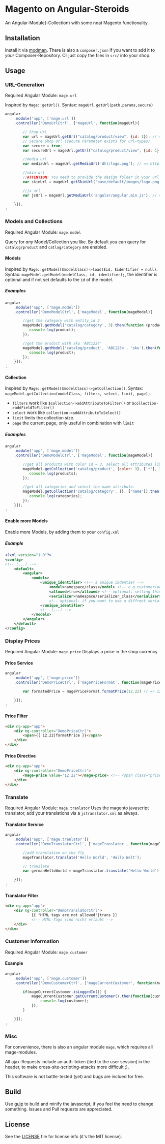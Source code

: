 # Magento on Angular-Steroids
An Angular-Module(-Collection) with some neat Magento functionality.

## Installation
Install it via [modman](https://github.com/colinmollenhour/modman). There is also a ``composer.json`` if you want to add it to *your* Composer-Repository. Or just copy the files in ``src/`` into your shop.

## Usage

### URL-Generation
Required Angular Module: ``mage.url``

Inspired by ``Mage::getUrl()``.
Syntax: ``mageUrl.getUrl(path,params,secure)``

```javascript
angular
    .module('app', ['mage.url'])
    .controller('DemoUrlCtrl', ['mageUrl', function(mageUrl){

        // Shop Url
        var url = mageUrl.getUrl("catalog/product/view", {id: 1}); // => http://magento.dev/catalog/product/view?id=1
        // Secure Shop Url (secure Parameter exists for url-types)
        var secure = true;
        var secureUrl = mageUrl.getUrl("catalog/product/view", {id: 1}, secure); // => https://magento.dev/catalog/product/view?id=1

        //media url
        var mediaUrl = mageUrl.getMediaUrl('dhl/logo.png'); // => http://magento.dev/media/dhl/logo.png

        //skin url
        //ATTENTION: You need to provide the design folder in your url (e.g base/default)
        var skinUrl = mageUrl.getSkinUrl('base/default/images/logo.png'); // => http://magento.dev/skin/base/default/images/logo.png

        //js url
        var jsUrl = mageUrl.getMediaUrl('angular/angular.min.js'); // => http://magento.dev/js/angular/angular.min.js

    }]);
;
```

### Models and Collections
Required Angular Module: ``mage.model``

Query for *any* Model/Collection you like. By default you can query for ``catalog/product`` and ``catlog/category`` are enabled.

#### Models
Inspired by ``Mage::getModel($modelClass)->load($id, $identifier = null)``.
Syntax: ``mageModel.getModel(modelClass, id, identifier);``, the identifier is optional and if not set defaults to the ``id`` of the model.

##### Examples

```javascript
angular
    .module('app', ['mage.model'])
    .controller('DemoModelCtrl', ['mageModel', function(mageModel){

        //get the category with entity_id 3
        mageModel.getModel('catalog/category', 3).then(function (product) {
           console.log(product);
        });

        //get the product with sku 'ABC1234'
        mageModel.getModel('catalog/product', 'ABC1234', 'sku').then(function (product) {
           console.log(product);
        });
    }]);
;
```


#### Collection

Inspired by ``Mage::getModel($modelClass)->getCollection()``.
Syntax: ``mageModel.getCollection(modelClass, filters, select, limit, page);``.

* ``filters`` work like ``$collection->addAttributeToFilter()`` or ``$collection->addFieldToFilter()``
* ``select`` work like ``collection->addAttributeToSelect()``
* ``limit`` limits the collection size.
* ``page`` the current page, only useful in combination with ``limit``


##### Examples

```javascript
angular
    .module('app', ['mage.model'])
    .controller('DemoModelCtrl', ['mageModel', function(mageModel){

        //get all products with color id = 3, select all attributes limit to 30 Result and get the first result page.
        mageModel.getCollection('catalog/product', {color: 3}, ['*'], 30, 1).then(function (products) {
           console.log(products);
        });

        //get all categories and select the name attribute.
        mageModel.getCollection('catalog/category', {}, ['name']).then(function (categories) {
           console.log(categories);
        });
    }]);
;
```

#### Enable more Models

Enable more Models, by adding them to your ``config.xml``

##### Example

```xml
<?xml version="1.0"?>
<config>
<!-- (...) -->
    <default>
        <angular>
            <models>
                <unique_identifier> <!-- a unique indentier -->
                    <model>namespace/class</model> <!-- e.g customer/address -->
                    <allowed>true</allowed> <!-- optional: setting this to false will disbale this model -->
                    <serializer>namespace/serializer_class</serializer>
                    <!-- optional: if you want to use a diffrent serializer (Default: Hampe_Angular_Model_Serializer_Default), must implement the Hampe_Angular_Model_Serializer_Interface Interface -->
                </unique_identifier>
                <!-- (...) -->
            </models>
        </angular>
    </default>
</config>
```

### Display Prices
Required Angular Module: ``mage.price``
Displays a price in the shop currency.



#### Price Service

```javascript
angular
    .module('app', ['mage.price'])
    .controller('DemoPriceCtrl', ['magePriceFormat', function(magePriceFormat){

        var formatedPrice = magePriceFormat.formatPrice(12.22) // => 12,22 €

    }]);
;
```

#### Price Filter

```html
<div ng-app="app">
    <div ng-controller="DemoPriceCtrl">
        <span>{{ 12.22|formatPrice }}</span>
    </div>
</div>
```

#### Price Directive

```html
<div ng-app="app">
    <div ng-controller="DemoPriceCtrl">
        <mage-price value="12.22"></mage-price> <!-- <span class="price">12,22 €</span> -->
    </div>
</div>
```


### Translate
Required Angular Module: ``mage.tranlator``
Uses the magento javascript translator, add your translations via a ```jstranslator.xml``` as always.

#### Translator Service
```javascript
angular
    .module('app', ['mage.tranlator'])
    .controller('DemoTranslatorCtrl', ['mageTranslator', function(mageTranslator){

        //add translation on the fly
        mageTranslator.translate('Hello World', 'Hallo Welt');

        // translate
        var germanHelloWorld = mageTranslator.translate('Hello World') // => "Hallo Welt"

    }]);
;
```

#### Translator Filter

```html
<div ng-app="app">
    <div ng-controller="DemoTranslatorCtrl">
            {{ "HTML tags are not allowed"|trans }}
            <!-- HTML-Tags sind nicht erlaubt -->
    </div>
</div>
```

### Customer Information
Required Angular Module: ``mage.customer``

#### Example

```javascript
angular
    .module('app', ['mage.customer'])
    .controller('DemoCustomerCtrl', ['mageCurrentCustomer', function(mageCurrentCustomer){

        if(mageCurrentCustomer.isLoggedIn()) {
            mageCurrentCustomer.getCurrentCustomer().then(function(customer){
                console.log(customer);
            });
        }

    }]);
;
```

### Misc

For convenience, there is also an angular module ``mage``, which requires all mage-modules.

All ajax-Requests include an auth-token (tied to the user session) in the header, to make cross-site-scripting-attacks more difficult ;).

This software is not battle-tested (yet) and bugs are inclued for free.

## Build
Use [gulp](http://gulpjs.com) to build and minify the javascript, if you feel the need to change something. Issues and Pull requests are appreciated.

## License
See the [LICENSE](LICENSE) file for license info (it's the MIT license).